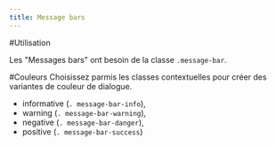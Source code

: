 ```yaml
---
title: Message bars
---
```

#Utilisation

Les "Messages bars" ont besoin de la classe <code>.message-bar</code>. 

#Couleurs 
Choisissez parmis les classes contextuelles pour créer des variantes de couleur de dialogue.

* informative (<code>. message-bar-info</code>),
* warning (<code>. message-bar-warning</code>),
* negative (<code>. message-bar-danger</code>),
* positive (<code>. message-bar-success</code>)
